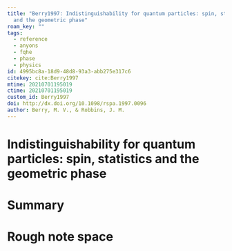 ```yaml
---
title: "Berry1997: Indistinguishability for quantum particles: spin, statistics
  and the geometric phase"
roam_key: ""
tags:
  - reference
  - anyons
  - fqhe
  - phase
  - physics
id: 4995bc8a-18d9-48d8-93a3-abb275e317c6
citekey: cite:Berry1997
mtime: 20210701195019
ctime: 20210701195019
custom_id: Berry1997
doi: http://dx.doi.org/10.1098/rspa.1997.0096
author: Berry, M. V., & Robbins, J. M.
---
```


# Indistinguishability for quantum particles: spin, statistics and the geometric phase

# Summary

# Rough note space
